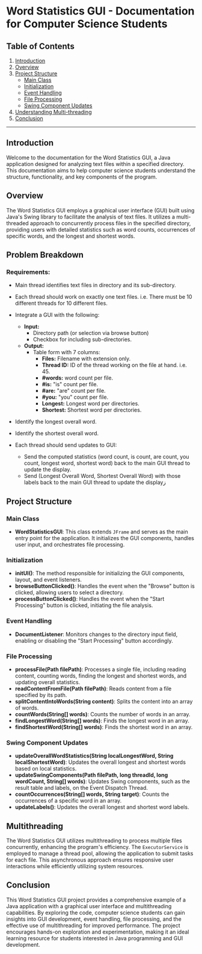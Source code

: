 # Word Statistics GUI - Documentation for Computer Science Students

## Table of Contents
1. [Introduction](#introduction)
2. [Overview](#overview)
3. [Project Structure](#project-structure)
    - [Main Class](#main-class)
    - [Initialization](#initialization)
    - [Event Handling](#event-handling)
    - [File Processing](#file-processing)
    - [Swing Component Updates](#swing-component-updates)
4. [Understanding Multi-threading](#multithreading)
5. [Conclusion](#conclusion)

---

## Introduction<a name="introduction"></a>

Welcome to the documentation for the Word Statistics GUI, a Java application designed for analyzing text files within a specified directory. This documentation aims to help computer science students understand the structure, functionality, and key components of the program.

## Overview<a name="overview"></a>

The Word Statistics GUI employs a graphical user interface (GUI) built using Java's Swing library to facilitate the analysis of text files. It utilizes a multi-threaded approach to concurrently process files in the specified directory, providing users with detailed statistics such as word counts, occurrences of specific words, and the longest and shortest words.

## Problem Breakdown

### Requirements:

- Main thread identifies text files in directory and its sub-directory.
- Each thread should work on exactly one text files. i.e. There must be 10 different threads for 10 different files.

- Integrate a GUI with the following:
    - **Input:**
        - Directory path (or selection via browse button)
        - Checkbox for including sub-directories.
    - **Output:**
        - Table form with 7 columns:
            - **Files:** Filename with extension only.
            - **Thread ID:** ID of the thread working on the file at hand. i.e. 45.
            - **#words:** word count per file.
            - **#is:** "is" count per file.
            - **#are:** "are" count per file.
            - **#you:** "you" count per file.
            - **Longest:** Longest word per directories.
            - **Shortest:** Shortest word per directories.
- Identify the longest overall word.
- Identify the shortest overall word.
- Each thread should send updates to GUI:
    - Send the computed statistics (word count, is count, are count, you count, longest word, shortest word) back to the main GUI thread to update the display.
    - Send (Longest Overall Word, Shortest Overall Word) with those labels back to the main GUI thread to update the displayز

## Project Structure<a name="project-structure"></a>

### Main Class<a name="main-class"></a>

- **WordStatisticsGUI**: This class extends `JFrame` and serves as the main entry point for the application. It initializes the GUI components, handles user input, and orchestrates file processing.

### Initialization<a name="initialization"></a>

- **initUI()**: The method responsible for initializing the GUI components, layout, and event listeners.
- **browseButtonClicked()**: Handles the event when the "Browse" button is clicked, allowing users to select a directory.
- **processButtonClicked()**: Handles the event when the "Start Processing" button is clicked, initiating the file analysis.

### Event Handling<a name="event-handling"></a>

- **DocumentListener**: Monitors changes to the directory input field, enabling or disabling the "Start Processing" button accordingly.

### File Processing<a name="file-processing"></a>

- **processFile(Path filePath)**: Processes a single file, including reading content, counting words, finding the longest and shortest words, and updating overall statistics.
- **readContentFromFile(Path filePath)**: Reads content from a file specified by its path.
- **splitContentIntoWords(String content)**: Splits the content into an array of words.
- **countWords(String[] words)**: Counts the number of words in an array.
- **findLongestWord(String[] words)**: Finds the longest word in an array.
- **findShortestWord(String[] words)**: Finds the shortest word in an array.

### Swing Component Updates<a name="swing-component-updates"></a>

- **updateOverallWordStatistics(String localLongestWord, String localShortestWord)**: Updates the overall longest and shortest words based on local statistics.
- **updateSwingComponents(Path filePath, long threadId, long wordCount, String[] words)**: Updates Swing components, such as the result table and labels, on the Event Dispatch Thread.
- **countOccurrences(String[] words, String target)**: Counts the occurrences of a specific word in an array.
- **updateLabels()**: Updates the overall longest and shortest word labels.

## Multithreading<a name="multithreading"></a>

The Word Statistics GUI utilizes multithreading to process multiple files concurrently, enhancing the program's efficiency. The `ExecutorService` is employed to manage a thread pool, allowing the application to submit tasks for each file. This asynchronous approach ensures responsive user interactions while efficiently utilizing system resources.

## Conclusion<a name="conclusion"></a>

This Word Statistics GUI project provides a comprehensive example of a Java application with a graphical user interface and multithreading capabilities. By exploring the code, computer science students can gain insights into GUI development, event handling, file processing, and the effective use of multithreading for improved performance. The project encourages hands-on exploration and experimentation, making it an ideal learning resource for students interested in Java programming and GUI development.
